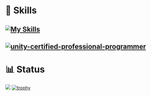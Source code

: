 # :wrench: Skills
[![My Skills](https://skillicons.dev/icons?i=unity,cs,c,cpp,git,github,githubactions,jenkins,md,aws,dotnet,vscode,typescript)](https://skillicons.dev)
---
[![unity-certified-professional-programmer](https://github.com/gc-watanabe/gc-watanabe/assets/62638798/d5ac97ff-8f59-4c9d-a4cd-bf17eccda6b5)](https://www.credly.com/badges/fae27fbf-5b4b-4357-b70a-9337a4e7e0cd/public_url)
---
# :bar_chart: Status
![](http://github-profile-summary-cards.vercel.app/api/cards/profile-details?username=gc-watanabe&theme=github_dark)
[![trophy](https://github-profile-trophy.vercel.app/?username=gc-watanabe&theme=gruvbox)](https://github.com/gc-watanabe/github-profile-trophy)
